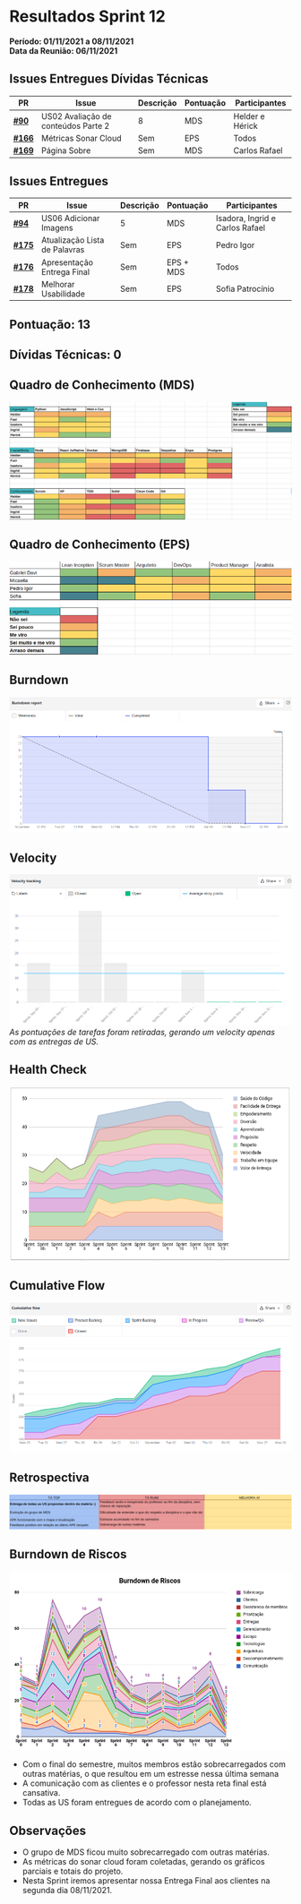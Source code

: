 # Resultados Sprint 12

**Período: 01/11/2021 a 08/11/2021**<br>
**Data da Reunião: 06/11/2021**

## Issues Entregues Dívidas Técnicas
| PR | Issue | Descrição | Pontuação | Participantes |
|----|-------|-----------|-----------|---------------|
| [**#90**](https://github.com/fga-eps-mds/2021.1-Multilind-Docs/issues/90) | US02 Avaliação de conteúdos Parte 2 | 8 | MDS | Helder e Hérick |
| [**#166**](https://github.com/fga-eps-mds/2021.1-Multilind-Docs/issues/166) | Métricas Sonar Cloud | Sem | EPS | Todos |
| [**#169**](https://github.com/fga-eps-mds/2021.1-Multilind-Docs/issues/169) | Página Sobre | Sem | MDS | Carlos Rafael |

## Issues Entregues
| PR | Issue | Descrição | Pontuação | Participantes |
|----|-------|-----------|-----------|---------------|
| [**#94**](https://github.com/fga-eps-mds/2021.1-Multilind-Docs/issues/94) | US06 Adicionar Imagens | 5 | MDS | Isadora, Ingrid e Carlos Rafael |
| [**#175**](https://github.com/fga-eps-mds/2021.1-Multilind-Docs/issues/175) | Atualização Lista de Palavras | Sem | EPS | Pedro Igor |
| [**#176**](https://github.com/fga-eps-mds/2021.1-Multilind-Docs/issues/176) | Apresentação Entrega Final | Sem | EPS + MDS | Todos |
| [**#178**](https://github.com/fga-eps-mds/2021.1-Multilind-Docs/issues/178) | Melhorar Usabilidade | Sem | EPS | Sofia Patrocínio |

## Pontuação: 13

## Dívidas Técnicas: 0

## Quadro de Conhecimento (MDS)
![quadro13](../../img/quadroConhecimento/quadro13.png)

## Quadro de Conhecimento (EPS)
![quadro13](../../img/quadroConhecimento/Equadro13.png)

## Burndown
![burn13](../../img/burndown/burndown13.png)

## Velocity
![velocity13](../../img/velocity/velocity13.png)
*As pontuações de tarefas foram retiradas, gerando um velocity apenas com as entregas de US.*

## Health Check
![health13](../../img/healthCheck/health13.png)

## Cumulative Flow
![cumulative13](../../img/cumulativeFlow/cumulative13.png)

## Retrospectiva
![retro13](../../img/retrospective/retro13.png)

## Burndown de Riscos
![riscos13](../../img/riscos/riscos13.png)
* Com o final do semestre, muitos membros estão sobrecarregados com outras matérias, o que resultou em um estresse nessa última semana
* A comunicação com as clientes e o professor nesta reta final está cansativa.
* Todas as US foram entregues de acordo com o planejamento.

## Observações
* O grupo de MDS ficou muito sobrecarregado com outras matérias.
* As métricas do sonar cloud foram coletadas, gerando os gráficos parciais e totais do projeto.
* Nesta Sprint iremos apresentar nossa Entrega Final aos clientes na segunda dia 08/11/2021.
